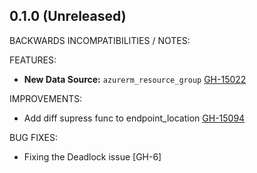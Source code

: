 ## 0.1.0 (Unreleased)

BACKWARDS INCOMPATIBILITIES / NOTES:

FEATURES:

* **New Data Source:** `azurerm_resource_group` [GH-15022](https://github.com/hashicorp/terraform/pull/15022)

IMPROVEMENTS:

* Add diff supress func to endpoint_location [GH-15094](https://github.com/hashicorp/terraform/pull/15094)

BUG FIXES:

* Fixing the Deadlock issue [GH-6]
